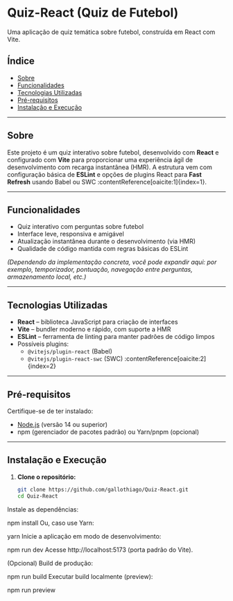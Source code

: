 # Quiz-React (Quiz de Futebol)

Uma aplicação de quiz temática sobre futebol, construída em React com Vite.

##  Índice

- [Sobre](#sobre)
- [Funcionalidades](#funcionalidades)
- [Tecnologias Utilizadas](#tecnologias-utilizadas)
- [Pré-requisitos](#pré-requisitos)
- [Instalação e Execução](#instalação-e-execução)


---

## Sobre

Este projeto é um quiz interativo sobre futebol, desenvolvido com **React** e configurado com **Vite** para proporcionar uma experiência ágil de desenvolvimento com recarga instantânea (HMR). A estrutura vem com configuração básica de **ESLint** e opções de plugins React para **Fast Refresh** usando Babel ou SWC :contentReference[oaicite:1]{index=1}.

---

## Funcionalidades

- Quiz interativo com perguntas sobre futebol
- Interface leve, responsiva e amigável
- Atualização instantânea durante o desenvolvimento (via HMR)
- Qualidade de código mantida com regras básicas do ESLint

*(Dependendo da implementação concreta, você pode expandir aqui: por exemplo, temporizador, pontuação, navegação entre perguntas, armazenamento local, etc.)*

---

## Tecnologias Utilizadas

- **React** – biblioteca JavaScript para criação de interfaces
- **Vite** – bundler moderno e rápido, com suporte a HMR
- **ESLint** – ferramenta de linting para manter padrões de código limpos
- Possíveis plugins:
  - `@vitejs/plugin-react` (Babel)
  - `@vitejs/plugin-react-swc` (SWC) :contentReference[oaicite:2]{index=2}

---

## Pré-requisitos

Certifique-se de ter instalado:

- [Node.js](https://nodejs.org/) (versão 14 ou superior)
- npm (gerenciador de pacotes padrão) ou Yarn/pnpm (opcional)

---

## Instalação e Execução

1. **Clone o repositório:**
   ```bash
   git clone https://github.com/gallothiago/Quiz-React.git
   cd Quiz-React
Instale as dependências:


npm install
Ou, caso use Yarn:


yarn
Inicie a aplicação em modo de desenvolvimento:


npm run dev
Acesse http://localhost:5173 (porta padrão do Vite).

(Opcional) Build de produção:


npm run build
Executar build localmente (preview):


npm run preview






